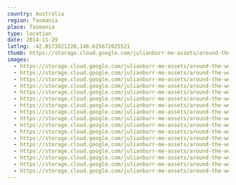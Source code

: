 ```yaml
---
country: Australia
region: Tasmania
place: Tasmania
type: location
date: 2014-11-29
latlng: -42.0173821228,146.625672025521
thumb: https://storage.cloud.google.com/julianburr-me-assets/around-the-world/australia/tasmania/IMG_8517--thumb.JPG
images:
  - https://storage.cloud.google.com/julianburr-me-assets/around-the-world/australia/tasmania/IMG_8515.JPG
  - https://storage.cloud.google.com/julianburr-me-assets/around-the-world/australia/tasmania/IMG_8517.JPG
  - https://storage.cloud.google.com/julianburr-me-assets/around-the-world/australia/tasmania/IMG_8518.JPG
  - https://storage.cloud.google.com/julianburr-me-assets/around-the-world/australia/tasmania/IMG_8519.JPG
  - https://storage.cloud.google.com/julianburr-me-assets/around-the-world/australia/tasmania/IMG_8520.JPG
  - https://storage.cloud.google.com/julianburr-me-assets/around-the-world/australia/tasmania/IMG_8521.JPG
  - https://storage.cloud.google.com/julianburr-me-assets/around-the-world/australia/tasmania/IMG_8527.JPG
  - https://storage.cloud.google.com/julianburr-me-assets/around-the-world/australia/tasmania/IMG_8541.JPG
  - https://storage.cloud.google.com/julianburr-me-assets/around-the-world/australia/tasmania/IMG_8542.JPG
  - https://storage.cloud.google.com/julianburr-me-assets/around-the-world/australia/tasmania/IMG_8549.JPG
  - https://storage.cloud.google.com/julianburr-me-assets/around-the-world/australia/tasmania/IMG_8564.JPG
  - https://storage.cloud.google.com/julianburr-me-assets/around-the-world/australia/tasmania/IMG_8591.JPG
  - https://storage.cloud.google.com/julianburr-me-assets/around-the-world/australia/tasmania/IMG_8595.JPG
  - https://storage.cloud.google.com/julianburr-me-assets/around-the-world/australia/tasmania/IMG_8604.JPG
  - https://storage.cloud.google.com/julianburr-me-assets/around-the-world/australia/tasmania/IMG_8606.JPG
  - https://storage.cloud.google.com/julianburr-me-assets/around-the-world/australia/tasmania/IMG_8663.JPG
  - https://storage.cloud.google.com/julianburr-me-assets/around-the-world/australia/tasmania/IMG_8783.jpg
---
```

